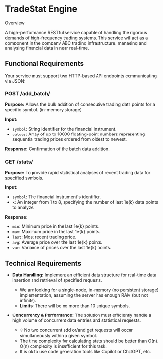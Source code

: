 # TradeStat Engine

Overview

A high-performance RESTful service capable of handling the rigorous demands of high-frequency trading systems. This service will act as a component in the company ABC trading infrastructure, managing and analysing financial data in near real-time.


## Functional Requirements

Your service must support two HTTP-based API endpoints communicating via JSON:

### POST /add_batch/

**Purpose:** Allows the bulk addition of consecutive trading data points for a specific symbol. (in-memory storage)

**Input:**
- `symbol`: String identifier for the financial instrument.
- `values`: Array of up to 10000 floating-point numbers representing sequential trading prices ordered from oldest to newest.

**Response:** Confirmation of the batch data addition.

### GET /stats/

**Purpose:** To provide rapid statistical analyses of recent trading data for specified symbols.

**Input:**
- `symbol`: The financial instrument's identifier.
- `k`: An integer from 1 to 8, specifying the number of last 1e{k} data points to analyze.

**Response:**
- `min`: Minimum price in the last 1e{k} points.
- `max`: Maximum price in the last 1e{k} points.
- `last`: Most recent trading price.
- `avg`: Average price over the last 1e{k} points.
- `var`: Variance of prices over the last 1e{k} points.

## Technical Requirements

- **Data Handling:** Implement an efficient data structure for real-time data insertion and retrieval of specified requests.
  - We are looking for a single-node, in-memory (no persistent storage) implementation, assuming the server has enough RAM (but not infinite).
  - **Limits:** There will be no more than 10 unique symbols.


- **Concurrency & Performance:** The solution must efficiently handle a high volume of concurrent data entries and statistical requests.
  - 💡 No two concurrent add or/and get requests will occur simultaneously within a given symbol.
  - The time complexity for calculating stats should be better than O(n). O(n) complexity is insufficient for this task.
  - It is ok to use code generation tools like Copilot or ChatGPT, etc.